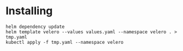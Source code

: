 # Installing

```shell
helm dependency update
helm template velero --values values.yaml --namespace velero . > tmp.yaml
kubectl apply -f tmp.yaml --namespace velero
```
